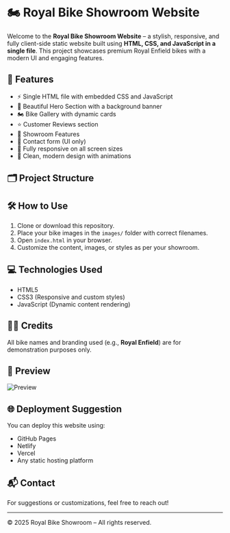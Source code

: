 # 🏍️ Royal Bike Showroom Website

Welcome to the **Royal Bike Showroom Website** – a stylish, responsive, and fully client-side static website built using **HTML, CSS, and JavaScript in a single file**. This project showcases premium Royal Enfield bikes with a modern UI and engaging features.

## 🚀 Features

- ⚡ Single HTML file with embedded CSS and JavaScript
- 🎨 Beautiful Hero Section with a background banner
- 🏍️ Bike Gallery with dynamic cards
- ⭐ Customer Reviews section
- 🧰 Showroom Features
- 📩 Contact form (UI only)
- 📱 Fully responsive on all screen sizes
- 🌈 Clean, modern design with animations

## 🗂️ Project Structure


## 🛠️ How to Use

1. Clone or download this repository.
2. Place your bike images in the `images/` folder with correct filenames.
3. Open `index.html` in your browser.
4. Customize the content, images, or styles as per your showroom.

## 💻 Technologies Used

- HTML5
- CSS3 (Responsive and custom styles)
- JavaScript (Dynamic content rendering)

## 🧑‍🎨 Credits

All bike names and branding used (e.g., **Royal Enfield**) are for demonstration purposes only.

## 📸 Preview

![Preview](images/banner.jpg)

## 🌐 Deployment Suggestion

You can deploy this website using:
- GitHub Pages
- Netlify
- Vercel
- Any static hosting platform

## 📬 Contact

For suggestions or customizations, feel free to reach out!

---

© 2025 Royal Bike Showroom – All rights reserved.
